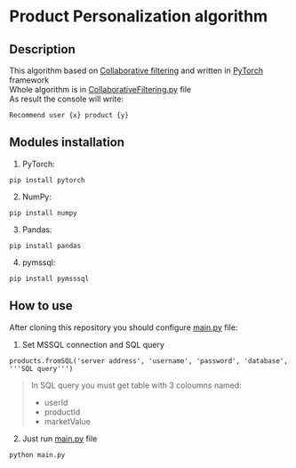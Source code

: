 # Product Personalization algorithm
## Description
This algorithm based on [Collaborative filtering](https://en.wikipedia.org/wiki/Collaborative_filtering) and written in [PyTorch](https://pytorch.org) framework  
Whole algorithm is in [CollaborativeFiltering.py](https://github.com/hovhannesyan/ProductPersonalization/blob/master/src/predictionModels/CollaborativeFiltering.py) file  
As result the console will write:
```
Recommend user {x} product {y}
```
## Modules installation
1. PyTorch: 
```
pip install pytorch
```
2. NumPy: 
```
pip install numpy
```
3. Pandas: 
```
pip install pandas
```
4. pymssql: 
```
pip install pymsssql
```
## How to use
After cloning this repository you should configure [main.py](ProductPersonalization/main.py) file:
1. Set MSSQL connection and SQL query
```
products.fromSQL('server address', 'username', 'password', 'database', '''SQL query''')
```
> In SQL query you must get table with 3 coloumns named:
> * userId
> * productId
> * marketValue
2. Just run [main.py](https://github.com/hovhannesyan/ProductPersonalization/blob/master/main.py) file
```
python main.py
```